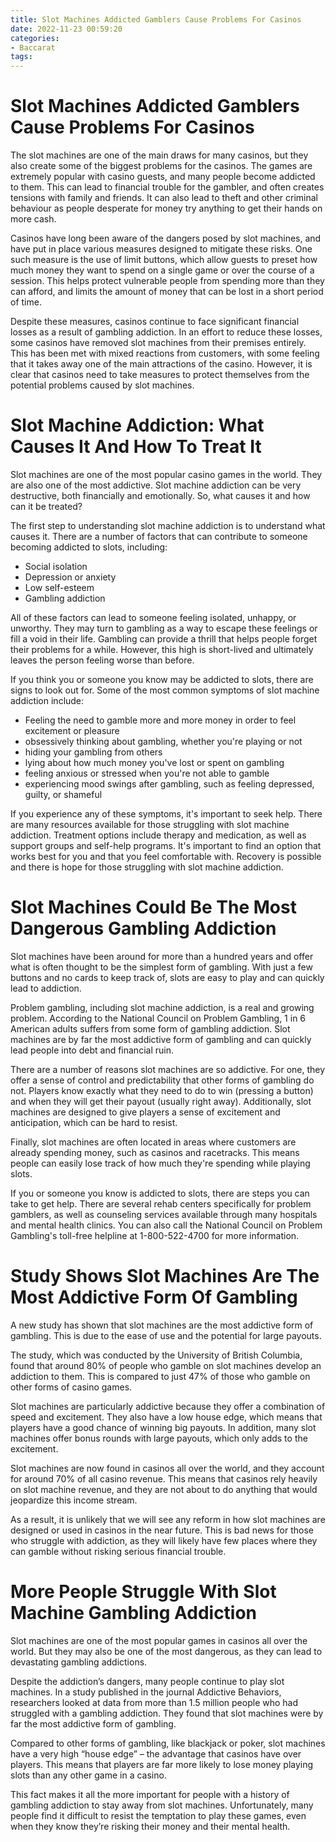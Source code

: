 ```yaml
---
title: Slot Machines Addicted Gamblers Cause Problems For Casinos 
date: 2022-11-23 00:59:20
categories:
- Baccarat
tags:
---
```



#  Slot Machines Addicted Gamblers Cause Problems For Casinos 

The slot machines are one of the main draws for many casinos, but they also create some of the biggest problems for the casinos. The games are extremely popular with casino guests, and many people become addicted to them. This can lead to financial trouble for the gambler, and often creates tensions with family and friends. It can also lead to theft and other criminal behaviour as people desperate for money try anything to get their hands on more cash.

Casinos have long been aware of the dangers posed by slot machines, and have put in place various measures designed to mitigate these risks. One such measure is the use of limit buttons, which allow guests to preset how much money they want to spend on a single game or over the course of a session. This helps protect vulnerable people from spending more than they can afford, and limits the amount of money that can be lost in a short period of time.

Despite these measures, casinos continue to face significant financial losses as a result of gambling addiction. In an effort to reduce these losses, some casinos have removed slot machines from their premises entirely. This has been met with mixed reactions from customers, with some feeling that it takes away one of the main attractions of the casino. However, it is clear that casinos need to take measures to protect themselves from the potential problems caused by slot machines.

#  Slot Machine Addiction: What Causes It And How To Treat It 

Slot machines are one of the most popular casino games in the world. They are also one of the most addictive. Slot machine addiction can be very destructive, both financially and emotionally. So, what causes it and how can it be treated?

The first step to understanding slot machine addiction is to understand what causes it. There are a number of factors that can contribute to someone becoming addicted to slots, including: 

- Social isolation
- Depression or anxiety
- Low self-esteem
- Gambling addiction

All of these factors can lead to someone feeling isolated, unhappy, or unworthy. They may turn to gambling as a way to escape these feelings or fill a void in their life. Gambling can provide a thrill that helps people forget their problems for a while. However, this high is short-lived and ultimately leaves the person feeling worse than before.

If you think you or someone you know may be addicted to slots, there are signs to look out for. Some of the most common symptoms of slot machine addiction include: 

- Feeling the need to gamble more and more money in order to feel excitement or pleasure
- obsessively thinking about gambling, whether you're playing or not 
- hiding your gambling from others 
- lying about how much money you've lost or spent on gambling 
- feeling anxious or stressed when you're not able to gamble 
- experiencing mood swings after gambling, such as feeling depressed, guilty, or shameful 

If you experience any of these symptoms, it's important to seek help. There are many resources available for those struggling with slot machine addiction. Treatment options include therapy and medication, as well as support groups and self-help programs. It's important to find an option that works best for you and that you feel comfortable with. Recovery is possible and there is hope for those struggling with slot machine addiction.

#  Slot Machines Could Be The Most Dangerous Gambling Addiction 

Slot machines have been around for more than a hundred years and offer what is often thought to be the simplest form of gambling. With just a few buttons and no cards to keep track of, slots are easy to play and can quickly lead to addiction.

Problem gambling, including slot machine addiction, is a real and growing problem. According to the National Council on Problem Gambling, 1 in 6 American adults suffers from some form of gambling addiction. Slot machines are by far the most addictive form of gambling and can quickly lead people into debt and financial ruin.

There are a number of reasons slot machines are so addictive. For one, they offer a sense of control and predictability that other forms of gambling do not. Players know exactly what they need to do to win (pressing a button) and when they will get their payout (usually right away). Additionally, slot machines are designed to give players a sense of excitement and anticipation, which can be hard to resist.

Finally, slot machines are often located in areas where customers are already spending money, such as casinos and racetracks. This means people can easily lose track of how much they're spending while playing slots.

If you or someone you know is addicted to slots, there are steps you can take to get help. There are several rehab centers specifically for problem gamblers, as well as counseling services available through many hospitals and mental health clinics. You can also call the National Council on Problem Gambling's toll-free helpline at 1-800-522-4700 for more information.

#  Study Shows Slot Machines Are The Most Addictive Form Of Gambling 

A new study has shown that slot machines are the most addictive form of gambling. This is due to the ease of use and the potential for large payouts.

The study, which was conducted by the University of British Columbia, found that around 80% of people who gamble on slot machines develop an addiction to them. This is compared to just 47% of those who gamble on other forms of casino games.

Slot machines are particularly addictive because they offer a combination of speed and excitement. They also have a low house edge, which means that players have a good chance of winning big payouts. In addition, many slot machines offer bonus rounds with large payouts, which only adds to the excitement.

Slot machines are now found in casinos all over the world, and they account for around 70% of all casino revenue. This means that casinos rely heavily on slot machine revenue, and they are not about to do anything that would jeopardize this income stream.

As a result, it is unlikely that we will see any reform in how slot machines are designed or used in casinos in the near future. This is bad news for those who struggle with addiction, as they will likely have few places where they can gamble without risking serious financial trouble.

#  More People Struggle With Slot Machine Gambling Addiction

Slot machines are one of the most popular games in casinos all over the world. But they may also be one of the most dangerous, as they can lead to devastating gambling addictions.

Despite the addiction’s dangers, many people continue to play slot machines. In a study published in the journal Addictive Behaviors, researchers looked at data from more than 1.5 million people who had struggled with a gambling addiction. They found that slot machines were by far the most addictive form of gambling.

Compared to other forms of gambling, like blackjack or poker, slot machines have a very high “house edge” – the advantage that casinos have over players. This means that players are far more likely to lose money playing slots than any other game in a casino.

This fact makes it all the more important for people with a history of gambling addiction to stay away from slot machines. Unfortunately, many people find it difficult to resist the temptation to play these games, even when they know they’re risking their money and their mental health.